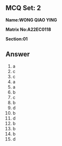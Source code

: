## MCQ Set: 2

**Name:WONG QIAO YING**

**Matrix No:A22EC0118**

**Section:01**

## Answer
1. a
2. c
3. c
4. a
5. a
6. b
7. c
8. b
9. d
10. b
11. d
12. b
13. b
14. b
15. d
